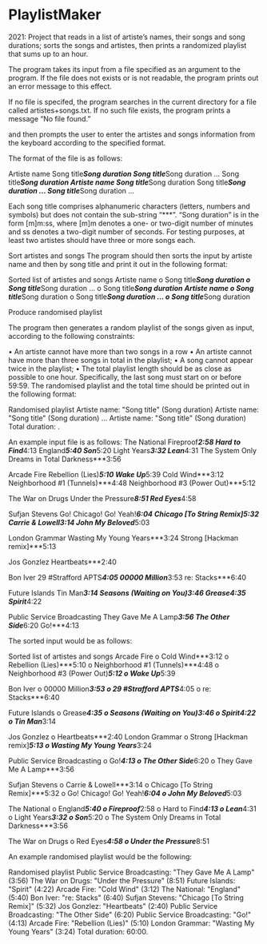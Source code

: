 # PlaylistMaker
2021: Project that reads in a list of artiste’s names, their songs and song durations; sorts the songs and artistes, then prints a randomized playlist that sums up to an hour.


The program takes its input from a file specified as an argument to the program.
If the file does not exists or is not readable,
the program prints out an error message to this effect.

If no file is specifed, the program searches in the current directory for
a file called artistes+songs.txt.
If no such file exists, the program prints a message “No file found.”

and then prompts the user to enter the artistes and
songs information from the keyboard according to the specified format.

The format of the file is as follows:

Artiste name
Song title***Song duration
Song title***Song duration
...
Song title***Song duration
<blank line>
Artiste name
Song title***Song duration
Song title***Song duration
...
Song title***Song duration
<blank line>
...

Each song title comprises alphanumeric characters (letters, numbers and symbols)
but does not contain the sub-string “***”.
“Song duration” is in the form [m]m:ss, where [m]m denotes a one- or two-digit number of minutes
and ss denotes a two-digit number of seconds.
For testing purposes, at least two artistes should have three or more songs each.

Sort artistes and songs
The program should then sorts the input by artiste name and then by song title and print it out in the following
format:

Sorted list of artistes and songs
Artiste name
o Song title***Song duration
o Song title***Song duration
...
o Song title***Song duration
<blank line>
Artiste name
o Song title***Song duration
o Song title***Song duration
...
o Song title***Song duration


Produce randomised playlist

The program then generates a random playlist of the songs given as input,
according to the following constraints:

• An artiste cannot have more than two songs in a row
• An artiste cannot have more than three songs in total in the playlist;
• A song cannot appear twice in the playlist;
• The total playlist length should be as close as possible to one hour.
Specifically, the last song must start on or before 59:59.
The randomised playlist and the total time should be printed out in the following format:

Randomised playlist
Artiste name: "Song title" (Song duration)
Artiste name: "Song title" (Song duration)
...
Artiste name: "Song title" (Song duration)
Total duration: <Total duration>.
  

An example input file is as follows:
The National
Fireproof***2:58
Hard to Find***4:13
England***5:40
Son***5:20
Light Years***3:32
Lean***4:31
The System Only Dreams in Total Darkness***3:56

Arcade Fire
Rebellion (Lies)***5:10
Wake Up***5:39
Cold Wind***3:12
Neighborhood #1 (Tunnels)***4:48
Neighborhood #3 (Power Out)***5:12

The War on Drugs
Under the Pressure***8:51
Red Eyes***4:58

Sufjan Stevens
Go! Chicago! Go! Yeah!***6:04
Chicago [To String Remix]***5:32
Carrie & Lowell***3:14
John My Beloved***5:03

London Grammar
Wasting My Young Years***3:24
Strong [Hackman remix]***5:13

Jos Gonzlez
Heartbeats***2:40

Bon Iver
29 #Strafford APTS***4:05
00000 Million***3:53
re: Stacks***6:40

Future Islands
Tin Man***3:14
Seasons (Waiting on You)***3:46
Grease***4:35
Spirit***4:22

Public Service Broadcasting
They Gave Me A Lamp***3:56
The Other Side***6:20
Go!***4:13


The sorted input would be as follows:

Sorted list of artistes and songs
Arcade Fire
o Cold Wind***3:12
o Rebellion (Lies)***5:10
o Neighborhood #1 (Tunnels)***4:48
o Neighborhood #3 (Power Out)***5:12
o Wake Up***5:39

Bon Iver
o 00000 Million***3:53
o 29 #Strafford APTS***4:05
o re: Stacks***6:40

Future Islands
o Grease***4:35
o Seasons (Waiting on You)***3:46
o Spirit***4:22
o Tin Man***3:14

Jos Gonzlez
o Heartbeats***2:40
London Grammar
o Strong [Hackman remix]***5:13
o Wasting My Young Years***3:24

Public Service Broadcasting
o Go!***4:13
o The Other Side***6:20
o They Gave Me A Lamp***3:56

Sufjan Stevens
o Carrie & Lowell***3:14
o Chicago [To String Remix]***5:32
o Go! Chicago! Go! Yeah!***6:04
o John My Beloved***5:03

The National
o England***5:40
o Fireproof***2:58
o Hard to Find***4:13
o Lean***4:31
o Light Years***3:32
o Son***5:20
o The System Only Dreams in Total Darkness***3:56

The War on Drugs
o Red Eyes***4:58
o Under the Pressure***8:51


An example randomised playlist would be the following:

Randomised playlist
Public Service Broadcasting: "They Gave Me A Lamp" (3:56)
The War on Drugs: "Under the Pressure" (8:51)
Future Islands: "Spirit" (4:22)
Arcade Fire: "Cold Wind" (3:12)
The National: "England" (5:40)
Bon Iver: "re: Stacks" (6:40)
Sufjan Stevens: "Chicago [To String Remix]" (5:32)
Jos Gonzlez: "Heartbeats" (2:40)
Public Service Broadcasting: "The Other Side" (6:20)
Public Service Broadcasting: "Go!" (4:13)
Arcade Fire: "Rebellion (Lies)" (5:10)
London Grammar: "Wasting My Young Years" (3:24)
Total duration: 60:00.
